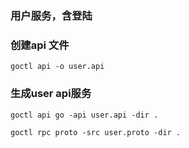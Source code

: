 ### 用户服务，含登陆


### 创建api 文件
```shell 生成接口
goctl api -o user.api
```
### 生成user api服务
```
goctl api go -api user.api -dir .

goctl rpc proto -src user.proto -dir .
